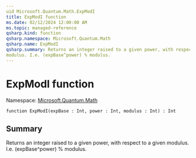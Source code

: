 ```yaml
---
uid Microsoft.Quantum.Math.ExpModI
title: ExpModI function
ms.date: 02/12/2024 12:00:00 AM
ms.topic: managed-reference
qsharp.kind: function
qsharp.namespace: Microsoft.Quantum.Math
qsharp.name: ExpModI
qsharp.summary: Returns an integer raised to a given power, with respect to a given
modulus. I.e. (expBase^power) % modulus.
---
```


# ExpModI function

Namespace: [Microsoft.Quantum.Math](xref:Microsoft.Quantum.Math)

```qsharp
function ExpModI(expBase : Int, power : Int, modulus : Int) : Int
```

## Summary
Returns an integer raised to a given power, with respect to a given
modulus. I.e. (expBase^power) % modulus.
